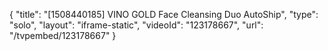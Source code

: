 {
    "title": "[1508440185] VINO GOLD Face Cleansing Duo  AutoShip",
    "type": "solo",
    "layout": "iframe-static",
    "videoId": "123178667",
    "url": "\/tvpembed\/123178667"
}